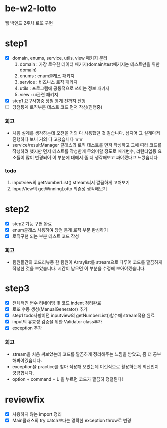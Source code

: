 # be-w2-lotto
웹 백엔드 2주차 로또 구현

# step1
- [x] domain, enums, service, utils, view 패키지 분리
   1. domain : 가장 로우한 데이터 패키지(domain/test패키지는 테스트만을 위한 domain)
   2. enums : enum클래스 패키지
   3. service : 비즈니스 로직 패키지
   4. utils : 프로그램에 공통적으로 쓰이는 정보 패키지
   5. view : ui관련 패키지
- [x] step1 요구사항중 당첨 통계 전까지 진행
- [ ] 당첨통계 로직부분 테스트 코드 먼저 작성(진행중)

### 회고
- 처음 설계를 생각하는데 오전을 거의 다 사용했던 것 같습니다. 심지어 그 설계마저 진행하다 보니 거의 다 고쳤습니다 ㅠㅠ
- service/resultManager 클래스의 로직 테스트를 먼저 작성하고 그에 따라 코드를 작성하려 했지만 먼저 테스트를 작성한게 무의미할 정도로
매개변수, 리턴타입등 요소들이 많이 변경되어 이 부분에 대해서 좀 더 생각해보고 짜야겠다고 느꼈습니다


### todo
1. inputview의 getNumberList() stream써서 깔끔하게 고쳐보기
2. InputView의 getWinningLotto 의존성 생각해보기


# step2
- [x] step2 기능 구현 완료
- [x] enum클래스 사용하여 당첨 통계 로직 부분 완성하기
- [x] 로직구현 되는 부분 테스트 코드 작성

### 회고
- 팀원들간의 코드리뷰중 한 팀원이 Arraylist를 stream으로 다루어 코드를 깔끔하게 작성한 것을 보았습니다. 시간이 남으면 이 부분을 수정해 보아야겠습니다.

# step3 
- [x] 전체적인 변수 리네이밍 및 코드 indent 정리완료
- [x] 로또 수동 생성(ManualGenerator) 추가
- [x] step1 todo사항이던 inputview의 getNumberList()함수에 stream적용 완료
- [x] input의 유효성 검증을 위한 Validator class추가
- [x] exception 추가

### 회고
- stream을 처음 써보았는데 코드를 깔끔하게 정리해주는 느낌을 받았고, 좀 더 공부해봐야겠습니다.
- exception을 practice를 찾아 적용해 보았는데 이런식으로 활용하는게 최선인지 궁금합니다.
- option + command + L 을 누르면 코드가 깔끔히 정렬된다!

# reviewfix
- [x] 사용하지 않는 import 정리
- [x] Main클래스의 try catch보다는 명확한 exception throw로 변경